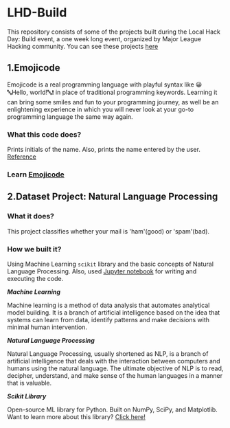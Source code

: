 # LHD-Build
This repository consists of some of the projects built during the Local Hack Day: Build event, a one week long event, organized by Major League Hacking community. 
You can see these projects [here](https://devpost.com/singhutkarsh2799)

## 1.Emojicode
Emojicode is a real programming language with playful syntax like 😀 🔤Hello, world!🔤❗️ in place of traditional programming keywords. Learning it can bring some smiles and fun to your programming journey, as well be an enlightening experience in which you will never look at your go-to programming language the same way again.

### What this code does?
Prints initials of the name. Also, prints the name entered by the user. [Reference](https://www.codecademy.com/learn/learn-emojicode)

### Learn [Emojicode](https://www.emojicode.org/)

## 2.Dataset Project: Natural Language Processing

### What it does?
This project classifies whether your mail is 'ham'(good) or 'spam'(bad).

### How we built it?
Using Machine Learning `scikit` library and the basic concepts of Natural Language Processing. Also, used [Jupyter notebook](https://jupyter.org/) for writing and executing the code.

***Machine Learning***

Machine learning is a method of data analysis that automates analytical model building. 
It is a branch of artificial intelligence based on the idea that systems can learn from data, identify patterns and make decisions with minimal human intervention.

***Natural Language Processing***

Natural Language Processing, usually shortened as NLP, is a branch of artificial intelligence that deals with the interaction between computers and humans using the natural language.
The ultimate objective of NLP is to read, decipher, understand, and make sense of the human languages in a manner that is valuable.

***Scikit Library***

Open-source ML library for Python. Built on NumPy, SciPy, and Matplotlib. Want to learn more about this library? [Click here!](https://scikit-learn.org/stable/)
